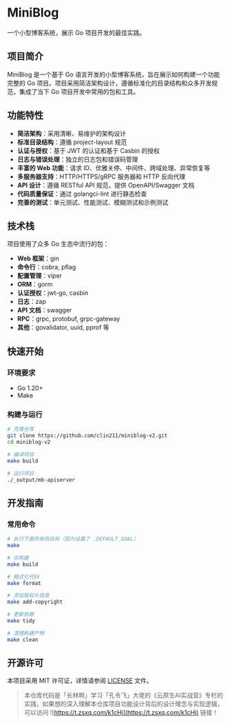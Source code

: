 # MiniBlog

一个小型博客系统，展示 Go 项目开发的最佳实践。

## 项目简介

MiniBlog 是一个基于 Go 语言开发的小型博客系统，旨在展示如何构建一个功能完整的 Go 项目。项目采用简洁架构设计，遵循标准化的目录结构和众多开发规范，集成了当下 Go 项目开发中常用的包和工具。

## 功能特性

- **简洁架构**：采用清晰、易维护的架构设计
- **标准目录结构**：遵循 project-layout 规范
- **认证与授权**：基于 JWT 的认证和基于 Casbin 的授权
- **日志与错误处理**：独立的日志包和错误码管理
- **丰富的 Web 功能**：请求 ID、优雅关停、中间件、跨域处理、异常恢复等
- **多服务器支持**：HTTP/HTTPS/gRPC 服务器和 HTTP 反向代理
- **API 设计**：遵循 RESTful API 规范，提供 OpenAPI/Swagger 文档
- **代码质量保证**：通过 golangci-lint 进行静态检查
- **完善的测试**：单元测试、性能测试、模糊测试和示例测试

## 技术栈

项目使用了众多 Go 生态中流行的包：

- **Web 框架**：gin
- **命令行**：cobra, pflag
- **配置管理**：viper
- **ORM**：gorm
- **认证授权**：jwt-go, casbin
- **日志**：zap
- **API 文档**：swagger
- **RPC**：grpc, protobuf, grpc-gateway
- **其他**：govalidator, uuid, pprof 等

## 快速开始

### 环境要求

- Go 1.20+
- Make

### 构建与运行

```bash
# 克隆仓库
git clone https://github.com/clin211/miniblog-v2.git
cd miniblog-v2

# 编译项目
make build

# 运行项目
./_output/mb-apiserver
```

## 开发指南

### 常用命令

```bash
# 执行下面所有伪目标（因为设置了 .DEFAULT_GOAL）
make

# 仅构建
make build

# 格式化代码
make format

# 添加版权头信息
make add-copyright

# 更新依赖
make tidy

# 清理构建产物
make clean
```

## 开源许可

本项目采用 MIT 许可证，详情请参阅 [LICENSE](LICENSE) 文件。

> 本仓库代码是「长林啊」学习「孔令飞」大佬的《云原生AI实战营》专栏的实践，如果想的深入理解本仓库项目功能设计背后的设计理念与实现逻辑，可以访问 ![https://t.zsxq.com/k1cHj](https://t.zsxq.com/k1cHj) 链接！
